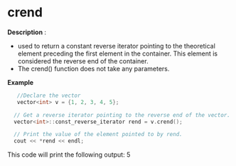 # crend

**Description** :
-  used to return a constant reverse iterator pointing to the theoretical element preceding the first element in the container. This element is considered the reverse end of the container. 
-  The crend() function does not take any parameters.



**Example**
```cpp
   //Declare the vector
   vector<int> v = {1, 2, 3, 4, 5};

  // Get a reverse iterator pointing to the reverse end of the vector.
  vector<int>::const_reverse_iterator rend = v.crend();

  // Print the value of the element pointed to by rend.
  cout << *rend << endl;

```

This code will print the following output:
5
